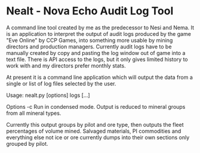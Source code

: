 Nealt - Nova Echo Audit Log Tool
=====

A command line tool created by me as the predecessor to Nesi and Nema. It is an application to interpret the output of audit logs produced by the game "Eve Online" by CCP Games, into something more usable by mining directors and production managers.
Currently audit logs have to be manually created by copy and pasting the log window out of game into a text file. There is API access to the logs, but it only gives limited history to work with and my directors prefer monthly stats.

At present it is a command line  application which will output the data from a single or list of log files selected by the user.

Usage: nealt.py [options] logs [...]

Options
	-c    Run in condensed mode. Output is reduced to mineral groups from all mineral types.

Currently this output groups by pilot and ore type, then outputs the fleet percentages of volume mined.
Salvaged materials, PI commodities and everything else not ice or ore currently dumps into their own sections only grouped by pilot.
